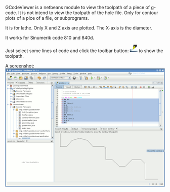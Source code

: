 GCodeViewer is a netbeans module to view the toolpath of a piece of g-code. It is not
intend to view the toolpath of the hole file. Only for contour plots of a pice of a file, or subprograms.

It is for lathe. Only X and Z axis are plotted. The X-axis is the diameter. 

It works for Sinumerik code 810 and 840d.

Just select some lines of code and click the toolbar button: ![toolbar button](src/org/roiderh/gcode/Drehwerkzeug_24x24.png "toolbar button")
to show the toolpath.

A screenshot:
![Screenshot](screen.png "screenshot of a g-code file with contour")

